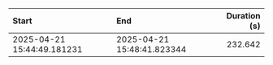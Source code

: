 | Start                      | End                        |   Duration (s) |
|:---------------------------|:---------------------------|---------------:|
| 2025-04-21 15:44:49.181231 | 2025-04-21 15:48:41.823344 |        232.642 |